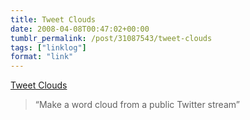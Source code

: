 ```yaml
---
title: Tweet Clouds
date: 2008-04-08T00:47:02+00:00
tumblr_permalink: /post/31087543/tweet-clouds
tags: ["linklog"]
format: "link"
---
```


[Tweet Clouds][1]

> &ldquo;Make a word cloud from a public Twitter stream&rdquo;

[1]: http://tweetcloud.com/
